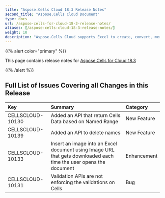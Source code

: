 ```yaml
---
title: "Aspose.Cells Cloud 18.3 Release Notes"
second_title: "Aspose.Cells Cloud Document"
type: docs
url: /aspose-cells-for-cloud-18-3-release-notes/
aliases: [/aspose-cells-cloud-18-3-release-notes/]
weight: 10
description: "Aspose.Cells Cloud supports Excel to create, convert, merge, split, protected, inner object operation, and so on."
---
```


{{% alert color="primary" %}} 

This page contains release notes for [Aspose.Cells for Cloud 18.3](https://apireference.aspose.cloud/cells/)

{{% /alert %}} 
## **Full List of Issues Covering all Changes in this Release**

|**Key**|**Summary**|**Category**|
| :- | :- | :- |
|CELLSCLOUD-10130|Added an API that return Cells Data based on Named Range|New Feature|
|CELLSCLOUD-10139|Added an API to delete names|New Feature|
|CELLSCLOUD-10133|Insert an image into an Excel document using Image URL that gets downloaded each time the user opens the document|Enhancement|
|CELLSCLOUD-10131|Validation APIs are not enforcing the validations on Cells|Bug|

